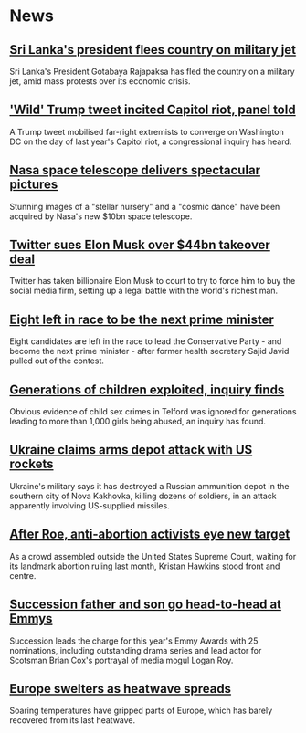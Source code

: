 # News
## [Sri Lanka's president flees country on military jet](https://www.bbc.com/news/world-asia-62132271)
Sri Lanka's President Gotabaya Rajapaksa has fled the country on a military jet, amid mass protests over its economic crisis.  
## ['Wild' Trump tweet incited Capitol riot, panel told](https://www.bbc.com/news/world-us-canada-62140410)
A Trump tweet mobilised far-right extremists to converge on Washington DC on the day of last year's Capitol riot, a congressional inquiry has heard.
## [Nasa space telescope delivers spectacular pictures](https://www.bbc.com/news/science-environment-62140044)
Stunning images of a "stellar nursery" and a "cosmic dance" have been acquired by Nasa's new $10bn space telescope.
## [Twitter sues Elon Musk over $44bn takeover deal](https://www.bbc.com/news/business-62144776)
Twitter has taken billionaire Elon Musk to court to try to force him to buy the social media firm, setting up a legal battle with the world's richest man. 
## [Eight left in race to be the next prime minister](https://www.bbc.com/news/uk-politics-62142894)
Eight candidates are left in the race to lead the Conservative Party - and become the next prime minister - after former health secretary Sajid Javid pulled out of the contest. 
## [Generations of children exploited, inquiry finds](https://www.bbc.com/news/uk-england-shropshire-61983584)
Obvious evidence of child sex crimes in Telford was ignored for generations leading to more than 1,000 girls being abused, an inquiry has found.
## [Ukraine claims arms depot attack with US rockets](https://www.bbc.com/news/world-europe-62132441)
Ukraine's military says it has destroyed a Russian ammunition depot in the southern city of Nova Kakhovka, killing dozens of soldiers, in an attack apparently involving US-supplied missiles.
## [After Roe, anti-abortion activists eye new target](https://www.bbc.com/news/world-us-canada-61973510)
As a crowd assembled outside the United States Supreme Court, waiting for its landmark abortion ruling last month, Kristan Hawkins stood front and centre.
## [Succession father and son go head-to-head at Emmys](https://www.bbc.com/news/entertainment-arts-62140086)
Succession leads the charge for this year's Emmy Awards with 25 nominations, including outstanding drama series and lead actor for Scotsman Brian Cox's portrayal of media mogul Logan Roy.
## [Europe swelters as heatwave spreads](https://www.bbc.com/news/world-europe-62136062)
Soaring temperatures have gripped parts of Europe, which has barely recovered from its last heatwave. 
